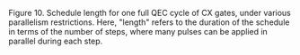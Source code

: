 Figure 10. Schedule length for one full QEC cycle of CX gates, under various parallelism restrictions. Here, "length" refers to the duration of the schedule in terms of the number of steps, where many pulses can be applied in parallel during each step.